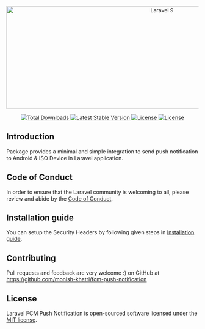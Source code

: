 <p align="center"><img alt="Laravel 9" border="0" data-original-height="420" data-original-width="1000" height="269" src="https://3.bp.blogspot.com/-gGoAVGD0qu8/XHRyhVAG_NI/AAAAAAAADYg/6lijW4uQeeEMTAtuz7msjVeO4ohj2SB4gCLcBGAs/s1600/image1.gif" width="800"></p>
<p align="center">
    <a href="https://packagist.org/packages/monish-khatri/fcm-push-notifications">
        <img src="https://img.shields.io/packagist/dt/monish-khatri/fcm-push-notification" alt="Total Downloads">
    </a>
    <a href="https://packagist.org/packages/monish-khatri/fcm-push-notification">
        <img src="https://img.shields.io/packagist/v/monish-khatri/fcm-push-notification" alt="Latest Stable Version">
    </a>
    <a href="https://packagist.org/packages/monish-khatri/fcm-push-notification">
        <img src="https://img.shields.io/packagist/l/monish-khatri/fcm-push-notification" alt="License">
    </a>
    <a href="https://packagist.org/packages/monish-khatri/fcm-push-notification">
        <img src="https://img.shields.io/packagist/stars/monish-khatri/fcm-push-notification" alt="License">
    </a>
</p>

## Introduction

Package provides a minimal and simple integration to send push notification to Android & ISO Device in Laravel application.

## Code of Conduct

In order to ensure that the Laravel community is welcoming to all, please review and abide by the [Code of Conduct](https://laravel.com/docs/contributions#code-of-conduct).


## Installation guide

You can setup the Security Headers by following given steps in [Installation guide](INSTALLATION.md).

## Contributing
Pull requests and feedback are very welcome :)
on GitHub at https://github.com/monish-khatri/fcm-push-notification

## License

Laravel FCM Push Notification is open-sourced software licensed under the [MIT license](LICENSE.md).
